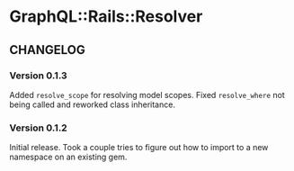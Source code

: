# GraphQL::Rails::Resolver
## CHANGELOG

### Version 0.1.3
Added `resolve_scope` for resolving model scopes.
Fixed `resolve_where` not being called and reworked class inheritance.


### Version 0.1.2
Initial release. Took a couple tries to figure out how to import to a new namespace on an existing gem.

